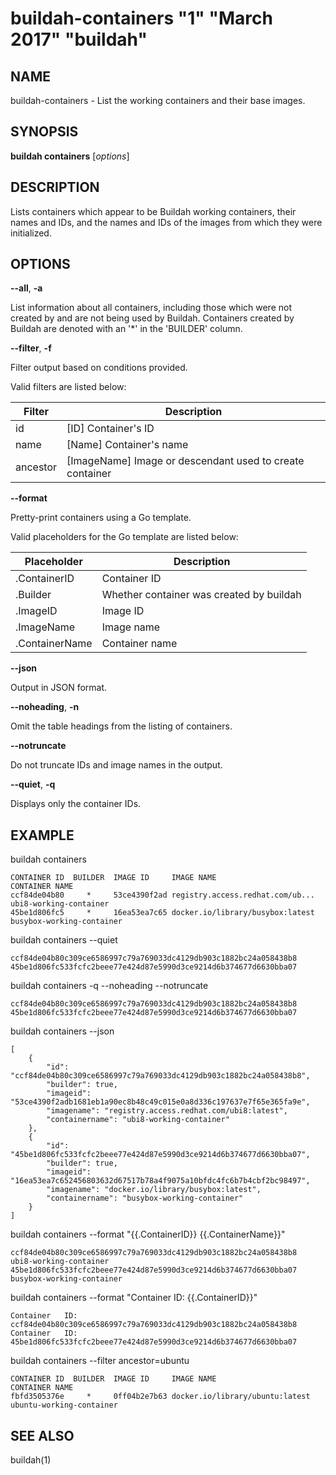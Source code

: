 # buildah-containers "1" "March 2017" "buildah"

## NAME
buildah\-containers - List the working containers and their base images.

## SYNOPSIS
**buildah containers** [*options*]

## DESCRIPTION
Lists containers which appear to be Buildah working containers, their names and
IDs, and the names and IDs of the images from which they were initialized.

## OPTIONS

**--all**, **-a**

List information about all containers, including those which were not created
by and are not being used by Buildah.  Containers created by Buildah are
denoted with an '*' in the 'BUILDER' column.

**--filter**, **-f**

Filter output based on conditions provided.

Valid filters are listed below:

| **Filter**      | **Description**                                                     |
| --------------- | ------------------------------------------------------------------- |
| id              | [ID] Container's ID                                                 |
| name            | [Name] Container's name                                             |
| ancestor        | [ImageName] Image or descendant used to create container            |

**--format**

Pretty-print containers using a Go template.

Valid placeholders for the Go template are listed below:

| **Placeholder** | **Description**                          |
| --------------- | -----------------------------------------|
| .ContainerID    | Container ID                             |
| .Builder        | Whether container was created by buildah |
| .ImageID        | Image ID                                 |
| .ImageName      | Image name                               |
| .ContainerName  | Container name                           |

**--json**

Output in JSON format.

**--noheading**, **-n**

Omit the table headings from the listing of containers.

**--notruncate**

Do not truncate IDs and image names in the output.

**--quiet**, **-q**

Displays only the container IDs.

## EXAMPLE

buildah containers
```
CONTAINER ID  BUILDER  IMAGE ID     IMAGE NAME                       CONTAINER NAME
ccf84de04b80     *     53ce4390f2ad registry.access.redhat.com/ub... ubi8-working-container
45be1d806fc5     *     16ea53ea7c65 docker.io/library/busybox:latest busybox-working-container
```

buildah containers --quiet
```
ccf84de04b80c309ce6586997c79a769033dc4129db903c1882bc24a058438b8
45be1d806fc533fcfc2beee77e424d87e5990d3ce9214d6b374677d6630bba07
```

buildah containers -q --noheading --notruncate
```
ccf84de04b80c309ce6586997c79a769033dc4129db903c1882bc24a058438b8
45be1d806fc533fcfc2beee77e424d87e5990d3ce9214d6b374677d6630bba07
```

buildah containers --json
```
[
    {
        "id": "ccf84de04b80c309ce6586997c79a769033dc4129db903c1882bc24a058438b8",
        "builder": true,
        "imageid": "53ce4390f2adb1681eb1a90ec8b48c49c015e0a8d336c197637e7f65e365fa9e",
        "imagename": "registry.access.redhat.com/ubi8:latest",
        "containername": "ubi8-working-container"
    },
    {
        "id": "45be1d806fc533fcfc2beee77e424d87e5990d3ce9214d6b374677d6630bba07",
        "builder": true,
        "imageid": "16ea53ea7c652456803632d67517b78a4f9075a10bfdc4fc6b7b4cbf2bc98497",
        "imagename": "docker.io/library/busybox:latest",
        "containername": "busybox-working-container"
    }
]
```

buildah containers --format "{{.ContainerID}} {{.ContainerName}}"
```
ccf84de04b80c309ce6586997c79a769033dc4129db903c1882bc24a058438b8   ubi8-working-container
45be1d806fc533fcfc2beee77e424d87e5990d3ce9214d6b374677d6630bba07   busybox-working-container
```

buildah containers --format "Container ID: {{.ContainerID}}"
```
Container   ID:   ccf84de04b80c309ce6586997c79a769033dc4129db903c1882bc24a058438b8
Container   ID:   45be1d806fc533fcfc2beee77e424d87e5990d3ce9214d6b374677d6630bba07
```

buildah containers --filter ancestor=ubuntu
```
CONTAINER ID  BUILDER  IMAGE ID     IMAGE NAME                       CONTAINER NAME
fbfd3505376e     *     0ff04b2e7b63 docker.io/library/ubuntu:latest  ubuntu-working-container
```

## SEE ALSO
buildah(1)
